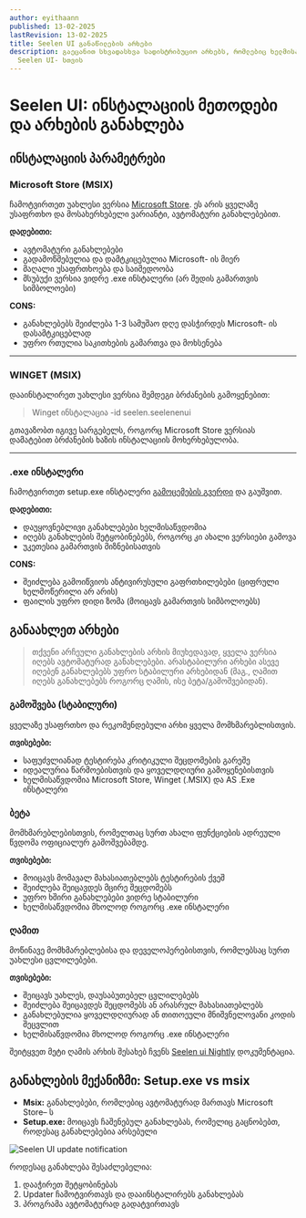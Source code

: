 ```yaml
---
author: eyithaann
published: 13-02-2025
lastRevision: 13-02-2025
title: Seelen UI განაწილების არხები
description: გაეცანით სხვადასხვა სადისტრიბუციო არხებს, რომლებიც ხელმისაწვდომია
  Seelen UI- სთვის
---
```


# Seelen UI: ინსტალაციის მეთოდები და არხების განახლება

## ინსტალაციის პარამეტრები

### Microsoft Store (MSIX)

ჩამოტვირთეთ უახლესი ვერსია [Microsoft Store](https://www.microsoft.com/store).
ეს არის ყველაზე უსაფრთხო და მოსახერხებელი ვარიანტი, ავტომატური განახლებებით.

**დადებითი:**

- ავტომატური განახლებები
- გადამოწმებულია და დამტკიცებულია Microsoft- ის მიერ
- მაღალი უსაფრთხოება და საიმედოობა
- მსუბუქი ვერსია ვიდრე .exe ინსტალერი (არ შედის გამართვის სიმბოლოები)

**CONS:**

- განახლებებს შეიძლება 1-3 სამუშაო დღე დასჭირდეს Microsoft- ის დასამტკიცებლად
- უფრო რთულია საკითხების გამართვა და მოხსენება

---

### WINGET (MSIX)

დააინსტალირეთ უახლესი ვერსია შემდეგი ბრძანების გამოყენებით:

> Winget ინსტალაცია -id seelen.seelenenui

გთავაზობთ იგივე სარგებელს, როგორც Microsoft Store ვერსიას დამატებით ბრძანების
ხაზის ინსტალაციის მოხერხებულობა.

---

### .exe ინსტალერი

ჩამოტვირთეთ setup.exe ინსტალერი
[გამოცემების გვერდი](https://github.com/eythaann/Seelen-UI/releases) და გაუშვით.

**დადებითი:**

- დაუყოვნებლივი განახლებები ხელმისაწვდომია
- იღებს განახლების შეტყობინებებს, როგორც კი ახალი ვერსიები გამოვა
- უკეთესია გამართვის მიზნებისათვის

**CONS:**

- შეიძლება გამოიწვიოს ანტივირუსული გაფრთხილებები (ციფრული ხელმოწერილი არ არის)
- ფაილის უფრო დიდი ზომა (მოიცავს გამართვის სიმბოლოებს)

## განაახლეთ არხები

> თქვენი არჩეული განახლების არხის მიუხედავად, ყველა ვერსია იღებს ავტომატურად
> განახლებები. არასტაბილური არხები ასევე იღებენ განახლებებს უფრო სტაბილური
> არხებიდან (მაგ., ღამით იღებს განახლებებს როგორც ღამის, ისე ბეტა/გამოშვებიდან).

### გამოშვება (სტაბილური)

ყველაზე უსაფრთხო და რეკომენდებული არხი ყველა მომხმარებლისთვის.

**თვისებები:**

- საფუძვლიანად ტესტირება კრიტიკული შეცდომების გარეშე
- იდეალურია წარმოებისთვის და ყოველდღიური გამოყენებისთვის
- ხელმისაწვდომია Microsoft Store, Winget (.MSIX) და AS .Exe ინსტალერი

### ბეტა

მომხმარებლებისთვის, რომელთაც სურთ ახალი ფუნქციების ადრეული წვდომა ოფიციალურ
გამოშვებამდე.

**თვისებები:**

- მოიცავს მომავალ მახასიათებლებს ტესტირების ქვეშ
- შეიძლება შეიცავდეს მცირე შეცდომებს
- უფრო ხშირი განახლებები ვიდრე სტაბილური
- ხელმისაწვდომია მხოლოდ როგორც .exe ინსტალერი

### ღამით

მოწინავე მომხმარებლებისა და დეველოპერებისთვის, რომლებსაც სურთ უახლესი
ცვლილებები.

**თვისებები:**

- შეიცავს უახლეს, დაუსაბუთებელ ცვლილებებს
- შეიძლება შეიცავდეს შეცდომებს ან არასრულ მახასიათებლებს
- განახლებულია ყოველდღიურად ან თითოეული მნიშვნელოვანი კოდის შეცვლით
- ხელმისაწვდომია მხოლოდ როგორც .exe ინსტალერი

შეიტყვეთ მეტი ღამის არხის შესახებ ჩვენს
[Seelen ui Nightly](https://seelen.io/blog/nightly) დოკუმენტაცია.

## განახლების მექანიზმი: Setup.exe vs msix

- **Msix:** განახლებები, რომლებიც ავტომატურად მართავს Microsoft Store– ს
- **Setup.exe:** მოიცავს ჩაშენებულ განახლებას, რომელიც გაცნობებთ, როდესაც
  განახლებებია არსებული

![Seelen UI update notification](https://github.com/Seelen-Inc/slu-blog/blob/master/blog/seelen-ui-distribution-channels/image.png?raw=true)

როდესაც განახლება შესაძლებელია:

1. დააჭირეთ შეტყობინებას
2. Updater ჩამოტვირთავს და დააინსტალირებს განახლებას
3. პროგრამა ავტომატურად გადატვირთავს
